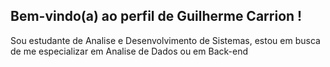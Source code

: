 ## Bem-vindo(a) ao perfil de Guilherme Carrion !
   Sou estudante de Analise e Desenvolvimento de Sistemas, estou em busca de me especializar em Analise de Dados ou em Back-end
 
